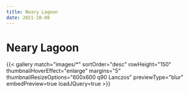 ```yaml
---
title: Neary Lagoon
date: 2021-10-08
---
```


# Neary Lagoon

{{< gallery match="images/*" sortOrder="desc" rowHeight="150" thumbnailHoverEffect="enlarge" margins="5" thumbnailResizeOptions="600x600 q90 Lanczos" previewType="blur" embedPreview=true loadJQuery=true >}}

